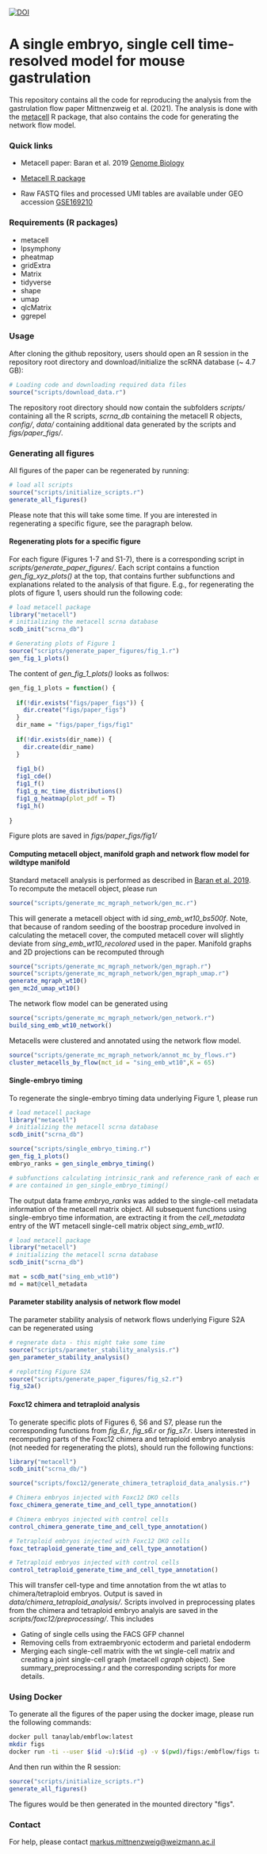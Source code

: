 [![DOI](https://zenodo.org/badge/346700550.svg)](https://zenodo.org/badge/latestdoi/346700550)

A single embryo, single cell time-resolved model for mouse gastrulation
=======================================================================

This repository contains all the code for reproducing the analysis from the gastrulation flow paper Mittnenzweig et al. (2021). The analysis is done with the [metacell](https://github.com/tanaylab/metacell) R package, that also contains the code for generating the network flow model.

### Quick links

- Metacell paper: Baran et al. 2019 [Genome Biology](https://doi.org/10.1186/s13059-019-1812-2)

- [Metacell R package](https://github.com/tanaylab/metacell) 

- Raw FASTQ files and processed UMI tables are available under GEO accession [GSE169210](https://www.ncbi.nlm.nih.gov/geo/query/acc.cgi?acc=GSE169210)

### Requirements (R packages)

- metacell
- lpsymphony
- pheatmap
- gridExtra
- Matrix
- tidyverse
- shape
- umap
- qlcMatrix
- ggrepel

### Usage

After cloning the github repository, users should open an R session in the repository root directory and download/initialize the scRNA database (~ 4.7 GB): 
``` r
# Loading code and downloading required data files
source("scripts/download_data.r")

```
The repository root directory should now contain the subfolders *scripts/* containing all the R scripts, *scrna_db* containing the metacell R objects, *config/*, *data/* containing additional data generated by the scripts and *figs/paper_figs/*.

### Generating all figures
All figures of the paper can be regenerated by running:
``` r
# load all scripts
source("scripts/initialize_scripts.r")
generate_all_figures()

```
Please note that this will take some time. If you are interested in regenerating a specific figure, see the paragraph below.


#### Regenerating plots for a specific figure
For each figure (Figures 1-7 and S1-7), there is a corresponding script in *scripts/generate_paper_figures/*. Each script contains a function *gen_fig_xyz_plots()* at the top, that contains further subfunctions and explanations related to the analysis of that figure. E.g., for regenerating the plots of figure 1, users should run the following code:

``` r
# load metacell package
library("metacell")
# initializing the metacell scrna database
scdb_init("scrna_db")

# Generating plots of Figure 1
source("scripts/generate_paper_figures/fig_1.r")
gen_fig_1_plots()

```
The content of *gen_fig_1_plots()* looks as follwos:
``` r
gen_fig_1_plots = function() {
  
  if(!dir.exists("figs/paper_figs")) {
    dir.create("figs/paper_figs")
  }
  dir_name = "figs/paper_figs/fig1"
  
  if(!dir.exists(dir_name)) {
    dir.create(dir_name)
  }
  
  fig1_b()
  fig1_cde()
  fig1_f()
  fig1_g_mc_time_distributions()
  fig1_g_heatmap(plot_pdf = T)
  fig1_h()
  
}
```
Figure plots are saved in *figs/paper_figs/fig1/*


#### Computing metacell object, manifold graph and network flow model for wildtype manifold
Standard metacell analysis is performed as described in [Baran et al. 2019](https://doi.org/10.1186/s13059-019-1812-2). To recompute the metacell object, please run
``` r
source("scripts/generate_mc_mgraph_network/gen_mc.r")
```
This will generate a metacell object with id *sing_emb_wt10_bs500f*. Note, that because of random seeding of the boostrap procedure involved in calculating the metacell cover,
the computed metacell cover will slightly deviate from *sing_emb_wt10_recolored* used in the paper. Manifold graphs and 2D projections can be recomputed through
``` r
source("scripts/generate_mc_mgraph_network/gen_mgraph.r")
source("scripts/generate_mc_mgraph_network/gen_mgraph_umap.r")
generate_mgraph_wt10()
gen_mc2d_umap_wt10()
```
The network flow model can be generated using
``` r
source("scripts/generate_mc_mgraph_network/gen_network.r")
build_sing_emb_wt10_network()
```
Metacells were clustered and annotated using the network flow model.
``` r
source("scripts/generate_mc_mgraph_network/annot_mc_by_flows.r")
cluster_metacells_by_flow(mct_id = "sing_emb_wt10",K = 65)
```

#### Single-embryo timing
To regenerate the single-embryo timing data underlying Figure 1, please run
``` r
# load metacell package
library("metacell")
# initializing the metacell scrna database
scdb_init("scrna_db")

source("scripts/single_embryo_timing.r")
gen_fig_1_plots()
embryo_ranks = gen_single_embryo_timing()

# subfunctions calculating intrinsic_rank and reference_rank of each embryo
# are contained in gen_single_embryo_timing()
```
The output data frame *embryo_ranks* was added to the single-cell metadata information of the metacell matrix object. All subsequent functions using single-embryo time information, are extracting it from the *cell_metadata* entry of the WT metacell single-cell matrix object *sing_emb_wt10*.
``` r
# load metacell package
library("metacell")
# initializing the metacell scrna database
scdb_init("scrna_db")

mat = scdb_mat("sing_emb_wt10")
md = mat@cell_metadata
```

#### Parameter stability analysis of network flow model
The parameter stability analysis of network flows underlying Figure S2A can be regenerated using
``` r
# regnerate data - this might take some time
source("scripts/parameter_stability_analysis.r")
gen_parameter_stability_analysis()

# replotting Figure S2A
source("scripts/generate_paper_figures/fig_s2.r")
fig_s2a()
```

#### Foxc12 chimera and tetraploid analysis
To generate specific plots of Figures 6, S6 and S7, please run the corresponding functions from *fig_6.r*, *fig_s6.r* or *fig_s7.r*. Users interested in recomputing parts of the Foxc12 chimera and tetraploid embryo analysis (not needed for regenerating the plots), should run the following functions:
``` r
library("metacell")
scdb_init("scrna_db/")

source("scripts/foxc12/generate_chimera_tetraploid_data_analysis.r")

# Chimera embryos injected with Foxc12 DKO cells
foxc_chimera_generate_time_and_cell_type_annotation()

# Chimera embryos injected with control cells
control_chimera_generate_time_and_cell_type_annotation()

# Tetraploid embryos injected with Foxc12 DKO cells
foxc_tetraploid_generate_time_and_cell_type_annotation()

# Tetraploid embryos injected with control cells
control_tetraploid_generate_time_and_cell_type_annotation()
```
This will transfer cell-type and time annotation from the wt atlas to chimera/tetraploid embryos. Output is saved in *data/chimera_tetraploid_analysis/*. Scripts involved in preprocessing plates from the chimera and tetraploid embryo analyis are saved in the *scripts/foxc12/preprocessing/*. This includes
- Gating of single cells using the FACS GFP channel
- Removing cells from extraembryonic ectoderm and parietal endoderm
- Merging each single-cell matrix with the wt single-cell matrix and creating a joint single-cell graph (metacell *cgraph* object).
See summary_preprocessing.r and the corresponding scripts for more details.

### Using Docker 

To generate all the figures of the paper using the docker image, please run the following commands: 

```bash
docker pull tanaylab/embflow:latest
mkdir figs
docker run -ti --user $(id -u):$(id -g) -v $(pwd)/figs:/embflow/figs tanaylab/embflow:latest
```

And then run within the R session: 

```R
source("scripts/initialize_scripts.r")
generate_all_figures()
```

The figures would be then generated in the mounted directory "figs". 


### Contact
For help, please contact <markus.mittnenzweig@weizmann.ac.il>
